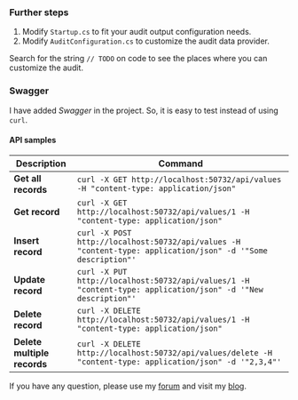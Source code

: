 ### Further steps

1. Modify `Startup.cs` to fit your audit output configuration needs.
2. Modify `AuditConfiguration.cs` to customize the audit data provider.

Search for the string `// TODO` on code to see the places where you can customize the audit.

### Swagger
I have added _Swagger_ in the project. So, it is easy to test instead of using `curl`. 

#### API samples

Description | Command
------------ | -------------- 
**Get all records** | ```curl -X GET http://localhost:50732/api/values -H "content-type: application/json"```
**Get record** | ```curl -X GET http://localhost:50732/api/values/1 -H "content-type: application/json"```
**Insert record** | ```curl -X POST http://localhost:50732/api/values -H "content-type: application/json" -d '"Some description"'```
**Update record** | ```curl -X PUT http://localhost:50732/api/values/1 -H "content-type: application/json" -d '"New description"'```
**Delete record** | ```curl -X DELETE http://localhost:50732/api/values/1 -H "content-type: application/json"```
**Delete multiple records** | ```curl -X DELETE http://localhost:50732/api/values/delete -H "content-type: application/json" -d '"2,3,4"'```

If you have any question, please use my [forum](https://www.puresourcecode.com/forum/) and visit my [blog](https://www.puresourcecode.com).
